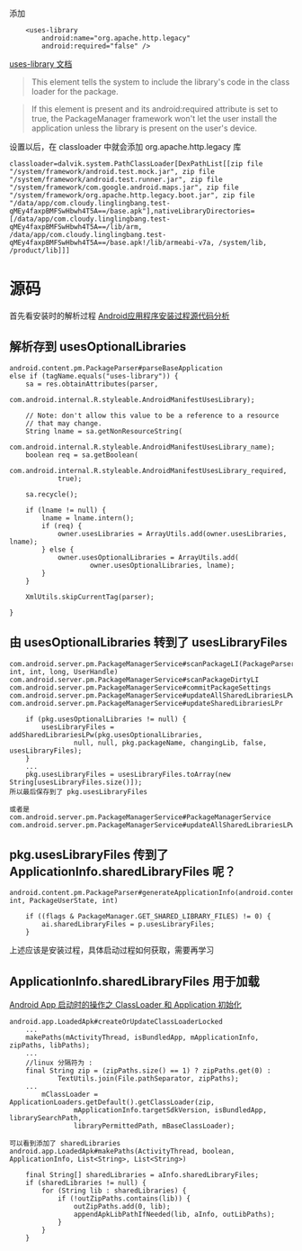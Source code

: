 添加


        <uses-library
            android:name="org.apache.http.legacy"
            android:required="false" />

[uses-library 文档](https://developer.android.google.cn/guide/topics/manifest/uses-library-element)
> This element tells the system to include the library's code in the class loader for the package.
 
> If this element is present and its android:required attribute is set to true, the PackageManager framework won't let the user install the application unless the library is present on the user's device.

设置以后，在 classloader 中就会添加 org.apache.http.legacy 库

    classloader=dalvik.system.PathClassLoader[DexPathList[[zip file "/system/framework/android.test.mock.jar", zip file "/system/framework/android.test.runner.jar", zip file "/system/framework/com.google.android.maps.jar", zip file "/system/framework/org.apache.http.legacy.boot.jar", zip file "/data/app/com.cloudy.linglingbang.test-qMEy4faxpBMFSwHbwh4T5A==/base.apk"],nativeLibraryDirectories=[/data/app/com.cloudy.linglingbang.test-qMEy4faxpBMFSwHbwh4T5A==/lib/arm, /data/app/com.cloudy.linglingbang.test-qMEy4faxpBMFSwHbwh4T5A==/base.apk!/lib/armeabi-v7a, /system/lib, /product/lib]]]

# 源码
首先看安装时的解析过程
[Android应用程序安装过程源代码分析](https://blog.csdn.net/luoshengyang/article/details/6766010)

## 解析存到 usesOptionalLibraries
    android.content.pm.PackageParser#parseBaseApplication
    else if (tagName.equals("uses-library")) {
        sa = res.obtainAttributes(parser,
                com.android.internal.R.styleable.AndroidManifestUsesLibrary);

        // Note: don't allow this value to be a reference to a resource
        // that may change.
        String lname = sa.getNonResourceString(
                com.android.internal.R.styleable.AndroidManifestUsesLibrary_name);
        boolean req = sa.getBoolean(
                com.android.internal.R.styleable.AndroidManifestUsesLibrary_required,
                true);

        sa.recycle();

        if (lname != null) {
            lname = lname.intern();
            if (req) {
                owner.usesLibraries = ArrayUtils.add(owner.usesLibraries, lname);
            } else {
                owner.usesOptionalLibraries = ArrayUtils.add(
                        owner.usesOptionalLibraries, lname);
            }
        }

        XmlUtils.skipCurrentTag(parser);

    }
## 由 usesOptionalLibraries 转到了 usesLibraryFiles
    com.android.server.pm.PackageManagerService#scanPackageLI(PackageParser.Package, int, int, long, UserHandle)
    com.android.server.pm.PackageManagerService#scanPackageDirtyLI
    com.android.server.pm.PackageManagerService#commitPackageSettings
    com.android.server.pm.PackageManagerService#updateAllSharedLibrariesLPw
    com.android.server.pm.PackageManagerService#updateSharedLibrariesLPr
    
        if (pkg.usesOptionalLibraries != null) {
            usesLibraryFiles = addSharedLibrariesLPw(pkg.usesOptionalLibraries,
                    null, null, pkg.packageName, changingLib, false, usesLibraryFiles);
        }
        ...
        pkg.usesLibraryFiles = usesLibraryFiles.toArray(new String[usesLibraryFiles.size()]);
    所以最后保存到了 pkg.usesLibraryFiles
    
    或者是
    com.android.server.pm.PackageManagerService#PackageManagerService
    com.android.server.pm.PackageManagerService#updateAllSharedLibrariesLPw
##  pkg.usesLibraryFiles 传到了 ApplicationInfo.sharedLibraryFiles 呢？
    android.content.pm.PackageParser#generateApplicationInfo(android.content.pm.PackageParser.Package, int, PackageUserState, int)
    
        if ((flags & PackageManager.GET_SHARED_LIBRARY_FILES) != 0) {
            ai.sharedLibraryFiles = p.usesLibraryFiles;
        }
上述应该是安装过程，具体启动过程如何获取，需要再学习

## ApplicationInfo.sharedLibraryFiles 用于加载
[Android App 启动时的操作之 ClassLoader 和 Application 初始化](https://www.jianshu.com/p/7c59391f0658)

    android.app.LoadedApk#createOrUpdateClassLoaderLocked
        ...
        makePaths(mActivityThread, isBundledApp, mApplicationInfo, zipPaths, libPaths);
        ...
        //linux 分隔符为 :
        final String zip = (zipPaths.size() == 1) ? zipPaths.get(0) :
                TextUtils.join(File.pathSeparator, zipPaths);
        ...
            mClassLoader = ApplicationLoaders.getDefault().getClassLoader(zip,
                    mApplicationInfo.targetSdkVersion, isBundledApp, librarySearchPath,
                    libraryPermittedPath, mBaseClassLoader);     
                    
    可以看到添加了 sharedLibraries
    android.app.LoadedApk#makePaths(ActivityThread, boolean, ApplicationInfo, List<String>, List<String>)
    
        final String[] sharedLibraries = aInfo.sharedLibraryFiles;
        if (sharedLibraries != null) {
            for (String lib : sharedLibraries) {
                if (!outZipPaths.contains(lib)) {
                    outZipPaths.add(0, lib);
                    appendApkLibPathIfNeeded(lib, aInfo, outLibPaths);
                }
            }
        }